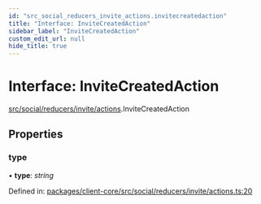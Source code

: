 ```yaml
---
id: "src_social_reducers_invite_actions.invitecreatedaction"
title: "Interface: InviteCreatedAction"
sidebar_label: "InviteCreatedAction"
custom_edit_url: null
hide_title: true
---
```


# Interface: InviteCreatedAction

[src/social/reducers/invite/actions](../modules/src_social_reducers_invite_actions.md).InviteCreatedAction

## Properties

### type

• **type**: *string*

Defined in: [packages/client-core/src/social/reducers/invite/actions.ts:20](https://github.com/xr3ngine/xr3ngine/blob/716a06460/packages/client-core/src/social/reducers/invite/actions.ts#L20)
